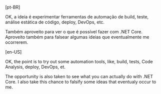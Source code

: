 [pt-BR]

OK, a ideia é experimentar ferramentas de automação de build, teste, análise estática de código, deploy, DevOps, etc.

Também aproveito para ver o que é possível fazer com .NET Core.
Aproveito também para falsear algumas ideias que eventualmente me ocorrerem.

[en-US]

OK, the point is to try out some automation tools, like, build, tests, Code Analysis, deploy, DevOps, et.

The opportunity is also taken to see what you can actually do with .NET Core.
I also take this chance to falsify some ideas that eventualy occur to me.
